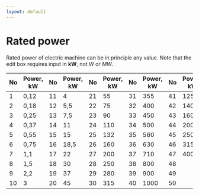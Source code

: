 ```yaml
---
layout: default
---
```


# Rated power

Rated power of electric machine can be in principle any value. Note that the edit box requires input in **kW**, not *W* or *MW*.

No | Power, kW | No | Power, kW | No | Power, kW | No | Power, kW | No | Power, kW
------------ | ------------- | ------------ | ------------- | ------------ | ------------- | ------------ | ------------- | ------------ | -------------
1 | 0,12 | 11 | 4 | 21 | 55 | 31 | 355 | 41 | 1250
2 | 0,18 | 12 | 5,5 | 22 | 75 | 32 | 400 | 42 | 1400
3 | 0,25 | 13 | 7,5 | 23 | 90 | 33 | 450 | 43 | 1600
4 | 0,37 | 14 | 11 | 24 | 110 | 34 | 500 | 44 | 2000
5 | 0,55 | 15 | 15 | 25 | 132 | 35 | 560 | 45 | 2500
6 | 0,75 | 16 | 18,5 | 26 | 160 | 36 | 630 | 46 | 3150
7 | 1,1 | 17 | 22 | 27 | 200 | 37 | 710 | 47 | 4000
8 | 1,5 | 18 | 30 | 28 | 250 | 38 | 800 | 48 | 
9 | 2,2 | 19 | 37 | 29 | 280 | 39 | 900 | 49 | 
10| 3 | 20 | 45 | 30 | 315 | 40 | 1000 | 50 | 
